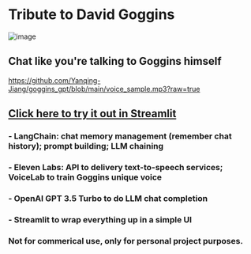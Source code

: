 # Tribute to David Goggins
![image](https://github.com/Yanqing-Jiang/goggins_gpt/assets/94762357/aadf5f10-3bc9-43a6-90e2-3f3bcf62dd2a)
## Chat like you're talking to Goggins himself

https://github.com/Yanqing-Jiang/goggins_gpt/blob/main/voice_sample.mp3?raw=true


## [Click here to try it out in Streamlit](https://goggins-gpt.streamlit.app)
### - LangChain: chat memory management (remember chat history); prompt building; LLM chaining
### - Eleven Labs: API to delivery text-to-speech services; VoiceLab to train Goggins unique voice
### - OpenAI GPT 3.5 Turbo to do LLM chat completion
### - Streamlit to wrap everything up in a simple UI
### Not for commerical use, only for personal project purposes. 
